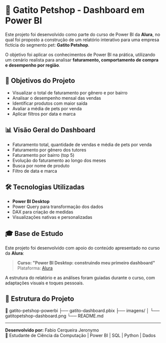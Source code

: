 # 🐾 Gatito Petshop - Dashboard em Power BI

Este projeto foi desenvolvido como parte do curso de Power BI da **Alura**, no qual foi proposto a construção de um relatório interativo para uma empresa fictícia do segmento pet: **Gatito Petshop**.

O objetivo foi aplicar os conhecimentos de Power BI na prática, utilizando um cenário realista para analisar **faturamento, comportamento de compra e desempenho por região**.

## 🧠 Objetivos do Projeto

- Visualizar o total de faturamento por gênero e por bairro
- Analisar o desempenho mensal das vendas
- Identificar produtos com maior saída
- Avaliar a média de pets por venda
- Aplicar filtros por data e marca

## 📊 Visão Geral do Dashboard

- Faturamento total, quantidade de vendas e média de pets por venda
- Faturamento por gênero dos tutores
- Faturamento por bairro (top 5)
- Evolução do faturamento ao longo dos meses
- Busca por nome de produto
- Filtro de data e marca

## 🛠️ Tecnologias Utilizadas

- **Power BI Desktop**
- Power Query para transformação dos dados
- DAX para criação de medidas
- Visualizações nativas e personalizadas

## 🎓 Base de Estudo

Este projeto foi desenvolvido com apoio do conteúdo apresentado no curso da **Alura**:
> **Curso: "Power BI Desktop: construindo meu primeiro dashboard"**  
> Plataforma: [Alura](https://www.alura.com.br/)  

A estrutura do relatório e as análises foram guiadas durante o curso, com adaptações visuais e toques pessoais.

## 📁 Estrutura do Projeto
📂 gatito-petshop-powerbi
├── gatito-dashboard.pbix
├── imagens/
│ └── gatitopetshop-dashboard.png
└── README.md

---

**Desenvolvido por:** Fabio Cerqueira Jeronymo  
💼 Estudante de Ciência da Computação | Power BI | SQL | Python | Dados

